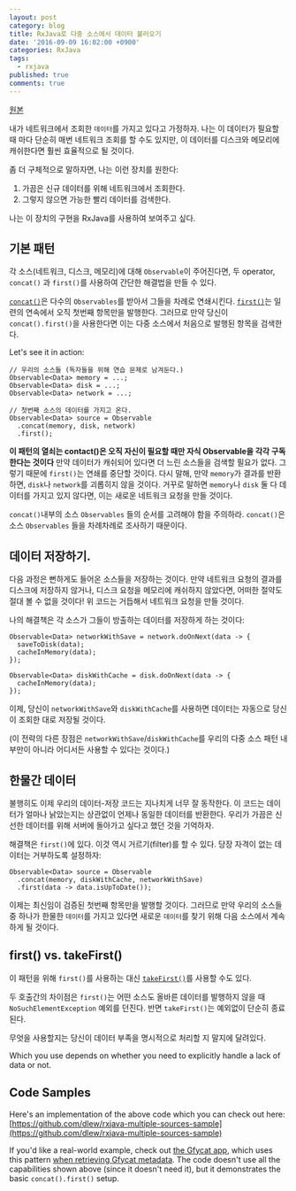 ```yaml
---
layout: post
category: blog
title: RxJava로 다중 소스에서 데이터 불러오기
date: '2016-09-09 16:02:00 +0900'
categories: RxJava
tags:
  - rxjava
published: true
comments: true
---
```

[원본](http://blog.danlew.net/2015/06/22/loading-data-from-multiple-sources-with-rxjava/)

내가 네트워크에서 조회한 `데이터`를 가지고 있다고 가정하자. 나는 이 데이터가 필요할 때 마다 단순히 매번 네트워크 조회를 할 수도 있지만, 이 데이터를 디스크와 메모리에 캐쉬한다면 훨씬 효율적으로 될 것이다.

좀 더 구체적으로 말하자면, 나는 이런 장치를 원한다:

1. 가끔은 신규 데이터를 위해 네트워크에서 조회한다.
2. 그렇지 않으면 가능한 빨리 데이터를 검색한다.

나는 이 장치의 구현을 RxJava를 사용하여 보여주고 싶다.

##  기본 패턴

각 소스(네트워크, 디스크, 메모리)에 대해 `Observable`이 주어진다면, 두 operator, `concat()` 과 `first()`를 사용하여 간단한 해결법을 만들 수 있다.

[`concat()`](http://reactivex.io/documentation/operators/concat.html)은 다수의  `Observables`를 받아서 그들을 차례로 연쇄시킨다. [`first()`](http://reactivex.io/documentation/operators/first.html)는 일련의 연속에서 오직 첫번째 항목만을 발행한다. 그러므로 만약 당신이  `concat().first()`을 사용한다면 이는 다중 소스에서 처음으로 발행된 항목을 검색한다.

Let's see it in action:

    // 우리의 소스들 (독자들을 위해 연습 문제로 남겨둔다.)
    Observable<Data> memory = ...;  
    Observable<Data> disk = ...;  
    Observable<Data> network = ...;

    // 첫번째 소스의 데이터를 가지고 온다.
    Observable<Data> source = Observable  
      .concat(memory, disk, network)
      .first();

**이 패턴의 열쇠는 contact()은 오직 자신이 필요할 때만 자식 Observable을 각각 구독한다는 것이다** 만약 데이터가 캐쉬되어 있다면 더 느린 소스들을 검색할 필요가 없다. 그렇기 때문에 `first()`는 연쇄를 중단할 것이다. 다시 말해, 만약 `memory`가 결과를 반환하면, `disk`나 `network`를 괴롭히지 않을 것이다. 거꾸로 말하면 `memory`나 `disk` 둘 다 데이터를 가지고 있지 않다면, 이는 새로운 네트워크 요청을 만들 것이다.

 `concat()`내부의 소스 `Observables` 들의 순서를 고려해야 함을 주의하라.  `concat()`은 소스 `Observables` 들을 차례차례로 조사하기 때문이다.

## 데이터 저장하기.

다음 과정은 뻔하게도 들어온 소스들을 저장하는 것이다. 만약 네트워크 요청의 결과를 디스크에 저장하지 않거나, 디스크 요청을 메모리에 캐쉬하지 않았다면, 어떠한 절약도 절대 볼 수 없을 것이다! 위 코드는 거듭해서 네트워크 요청을 만들 것이다.

나의 해결책은 각 소스가 그들이 방출하는 데이터를 저장하게 하는 것이다:

    Observable<Data> networkWithSave = network.doOnNext(data -> {  
      saveToDisk(data);
      cacheInMemory(data);
    });

    Observable<Data> diskWithCache = disk.doOnNext(data -> {  
      cacheInMemory(data);
    });

이제, 당신이 `networkWithSave`와 `diskWithCache`를 사용하면 데이터는 자동으로 당신이 조회한 대로 저장될 것이다.

(이 전략의 다른 장점은 `networkWithSave`/`diskWithCache`를 우리의 다중 소스 패턴 내부만이 아니라 어디서든 사용할 수 있다는 것이다.)

## 한물간 데이터

불행히도 이제 우리의 데이터-저장 코드는 지나치게 너무 잘 동작한다. 이 코드는 데이터가 얼마나 낡았는지는 상관없이 언제나 동일한 데이터를 반환한다. 우리가 가끔은 신선한 데이터를 위해 서버에 돌아가고 싶다고 했던 것을 기억하자.

해결책은 `first()`에 있다. 이것 역시 거르기(filter)를 할 수 있다. 당장 자격이 없는 데이터는 거부하도록 설정하자:

    Observable<Data> source = Observable  
      .concat(memory, diskWithCache, networkWithSave)
      .first(data -> data.isUpToDate());

이제는 최신임이 검증된 첫번째 항목만을 발행할 것이다. 그러므로 만약 우리의 소스들 중 하나가 한물한 `데이터`를 가지고 있다면 새로운 `데이터`를 찾기 위해 다음 소스에서 계속 하게 될 것이다.

## first() vs. takeFirst()

이 패턴을 위해 `first()`를 사용하는 대신 [`takeFirst()`](http://reactivex.io/RxJava/javadoc/rx/Observable.html#takeFirst(rx.functions.Func1))를 사용할 수도 있다.

두 호출간의 차이점은 `first()`는 어떤 소스도 올바른 데이터를 발행하지 않을 때 `NoSuchElementException` 예외를 던진다. 반면 `takeFirst()`는 예외없이 단순히 종료된다.

무엇을 사용할지는 당신이 데이터 부족을 명시적으로 처리할 지 말지에 달려있다.

Which you use depends on whether you need to explicitly handle a lack of data or not.

## Code Samples

Here's an implementation of the above code which you can check out here:[https://github.com/dlew/rxjava-multiple-sources-sample](https://github.com/dlew/rxjava-multiple-sources-sample)

If you'd like a real-world example, check out [the Gfycat app](https://github.com/dlew/android-gfycat), which uses this pattern [when retrieving Gfycat metadata](https://github.com/dlew/android-gfycat/blob/6154ab4bf056a080a0d4fbc69c63594d2b3a4387/Gfycat/src/main/java/net/danlew/gfycat/service/GfycatService.java#L61-L76). The code doesn't use all the capabilities shown above (since it doesn't need it), but it demonstrates the basic `concat().first()` setup.

